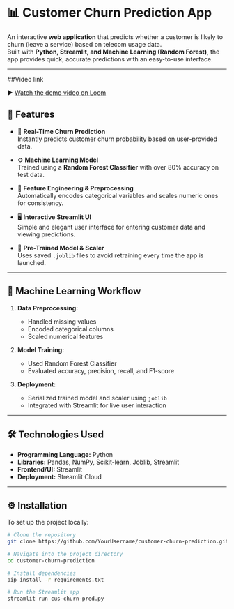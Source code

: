# 📊 Customer Churn Prediction App

An interactive **web application** that predicts whether a customer is likely to churn (leave a service) based on telecom usage data.  
Built with **Python, Streamlit, and Machine Learning (Random Forest)**, the app provides quick, accurate predictions with an easy-to-use interface.

---

##Video link   

▶️ [Watch the demo video on Loom](https://www.loom.com/share/85a95fc138fd459da992b98c562c01eb?sid=4f72edd9-898a-4c4b-987b-ee492c8bd719)


## 🚀 Features

- 🔮 **Real-Time Churn Prediction**  
  Instantly predicts customer churn probability based on user-provided data.

- ⚙️ **Machine Learning Model**  
  Trained using a **Random Forest Classifier** with over 80% accuracy on test data.

- 🧩 **Feature Engineering & Preprocessing**  
  Automatically encodes categorical variables and scales numeric ones for consistency.

- 🖥️ **Interactive Streamlit UI**  
  Simple and elegant user interface for entering customer data and viewing predictions.

- 💾 **Pre-Trained Model & Scaler**  
  Uses saved `.joblib` files to avoid retraining every time the app is launched.

---

## 🧠 Machine Learning Workflow

1. **Data Preprocessing:**  
   - Handled missing values  
   - Encoded categorical columns  
   - Scaled numerical features  

2. **Model Training:**  
   - Used Random Forest Classifier  
   - Evaluated accuracy, precision, recall, and F1-score  

3. **Deployment:**  
   - Serialized trained model and scaler using `joblib`  
   - Integrated with Streamlit for live user interaction  

---

## 🛠️ Technologies Used

- **Programming Language:** Python  
- **Libraries:** Pandas, NumPy, Scikit-learn, Joblib, Streamlit  
- **Frontend/UI:** Streamlit  
- **Deployment:** Streamlit Cloud  

---

## ⚙️ Installation

To set up the project locally:

```bash
# Clone the repository
git clone https://github.com/YourUsername/customer-churn-prediction.git

# Navigate into the project directory
cd customer-churn-prediction

# Install dependencies
pip install -r requirements.txt

# Run the Streamlit app
streamlit run cus-churn-pred.py
